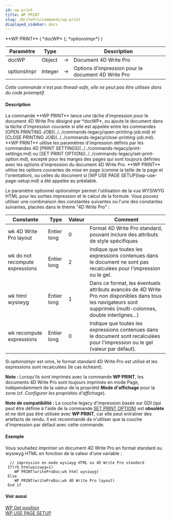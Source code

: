 ```yaml
---
id: wp-print
title: WP PRINT
slug: /WritePro/commands/wp-print
displayed_sidebar: docs
---
```


<!--REF #_command_.WP PRINT.Syntax-->**WP PRINT** ( *docWP* {; *optionsImpr*} )<!-- END REF-->
<!--REF #_command_.WP PRINT.Params-->
| Paramètre | Type |  | Description |
| --- | --- | --- | --- |
| docWP | Object | &#8594;  | Document 4D Write Pro |
| optionsImpr | Integer | &#8594;  | Options d'impression pour le document 4D Write Pro |

<!-- END REF-->

*Cette commande n'est pas thread-safe, elle ne peut pas être utilisée dans du code préemptif.*


#### Description 

<!--REF #_command_.WP PRINT.Summary-->La commande **WP PRINT** lance une tâche d'impression pour le document 4D Write Pro désigné par *docWP*, ou ajoute le document dans la tâche d'impression courante si elle est appelée entre les commandes [OPEN PRINTING JOB](../../commands-legacy/open-printing-job.md) et [CLOSE PRINTING JOB](../../commands-legacy/close-printing-job.md).<!-- END REF--> **WP PRINT** utilise les paramètres d'impression définis par les commandes 4D [PRINT SETTINGS](../../commands-legacy/print-settings.md) ou [SET PRINT OPTION](../../commands-legacy/set-print-option.md), excepté pour les marges des pages qui sont toujours définies avec les options d'impression du document 4D Write Pro. **WP PRINT** utilise les options courantes de mise en page (comme la taille de la page et l'orientation), ou celles du document si [WP USE PAGE SETUP](wp-use-page-setup.md) a été appelée au préalable.

Le paramètre optionnel *optionsImpr* permet l'utilisation de la vue WYSIWYG HTML pour les sorties impression et le calcul de la formule. Vous pouvez utiliser une combinaison des constantes suivantes ou l'une des constantes suivantes, placées dans le thème "4D Write Pro" :

| Constante                       | Type        | Valeur | Comment                                                                                                                                                          |
| ------------------------------- | ----------- | ------ | ---------------------------------------------------------------------------------------------------------------------------------------------------------------- |
| wk 4D Write Pro layout          | Entier long | 0      | Format 4D Write Pro standard, pouvant inclure des attributs de style spécifiques                                                                                 |
| wk do not recompute expressions | Entier long | 2      | Indique que toutes les expressions contenues dans le document ne sont pas recalculées pour l'impression ou le gel.                                               |
| wk html wysiwyg                 | Entier long | 1      | Dans ce format, les éventuels attributs avancés de 4D Write Pro non disponibles dans tous les navigateurs sont supprimés (multi-colonnes, double interlignes...) |
| wk recompute expressions        | Entier long | 0      | Indique que toutes les expressions contenues dans le document sont recalculées pour l'impression ou le gel (valeur par défaut).                                  |

Si *optionsImpr* est omis, le format standard 4D Write Pro est utilisé et les expressions sont recalculées (le cas échéant).

**Note :** Lorsqu'ils sont imprimés avec la commande **WP PRINT**, les documents 4D Write Pro sont toujours imprimés en mode Page, indépendamment de la valeur de la propriété **Mode d'affichage** pour la zone (cf. *Configurer les propriétés d'affichage*). 

**Note de compatibilité :** La couche legacy d'impression basée sur GDI (qui peut être définie à l'aide de la commande [SET PRINT OPTION](../../commands-legacy/set-print-option.md)) est **obsolète** et ne doit pas être utilisée avec **WP PRINT**, car elle peut entraîner des artefacts de rendu. Il est recommandé de n'utiliser que la couche d'impression par défaut avec cette commande. 

#### Exemple 

Vous souhaitez imprimer un document 4D Write Pro en format standard ou wysiwyg HTML en fonction de la valeur d'une variable :

```4d
  // impression en mode wysiwyg HTML ou 4D Write Pro standard
 If(rb_htmlwysiwyg=1)
    WP PRINT(writeProDoc;wk html wysiwyg)
 Else
    WP PRINT(writeProDoc;wk 4D Write Pro layout)
 End if
```

#### Voir aussi 

[WP Get position](wp-get-position.md)  
[WP USE PAGE SETUP](wp-use-page-setup.md)  